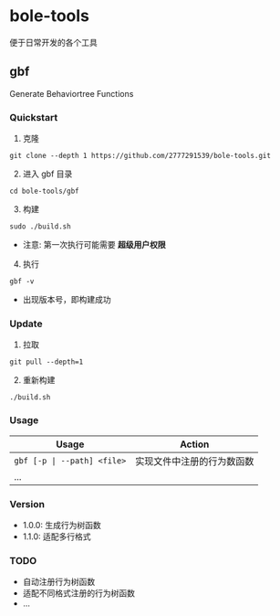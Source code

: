 # bole-tools

便于日常开发的各个工具

## gbf

Generate Behaviortree Functions

### Quickstart

1. 克隆

```
git clone --depth 1 https://github.com/2777291539/bole-tools.git
```

2. 进入 gbf 目录

```
cd bole-tools/gbf
```

3. 构建

```
sudo ./build.sh
```

- 注意: 第一次执行可能需要 **超级用户权限**

4. 执行

```
gbf -v
```

- 出现版本号，即构建成功

### Update

1. 拉取

```
git pull --depth=1
```

2. 重新构建

```
./build.sh
```

### Usage

|Usage|Action|
|-|-|
|`gbf [-p \| --path] <file>`|实现文件中注册的行为数函数|
|...||

### Version

- 1.0.0: 生成行为树函数
- 1.1.0: 适配多行格式

### TODO

- 自动注册行为树函数
- 适配不同格式注册的行为树函数
- ...
